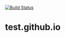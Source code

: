 [![Build Status](https://travis-ci.org/egkoppel/test.github.io.svg?branch=master)](https://travis-ci.org/egkoppel/test.github.io)
# test.github.io
